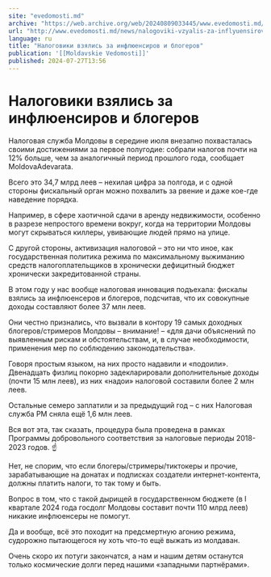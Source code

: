```yaml
---
site: "evedomosti.md"
archive: "https://web.archive.org/web/20240809033445/www.evedomosti.md/news/nalogoviki-vzyalis-za-inflyuensirov-i-blogerov"
url: "http://www.evedomosti.md/news/nalogoviki-vzyalis-za-inflyuensirov-i-blogerov"
language: ru
title: "Налоговики взялись за инфлюенсиров и блогеров"
publication: '[[Moldavskie Vedomosti]]'
published: 2024-07-27T13:56
---
```


# Налоговики взялись за инфлюенсиров и блогеров

Налоговая служба Молдовы в середине июля внезапно похвасталась своими достижениями за первое полугодие: собрали налогов почти на 12% больше, чем за аналогичный период прошлого года, сообщает MoldovaAdevarata.

Всего это 34,7 млрд леев – нехилая цифра за полгода, и с одной стороны фискальный орган можно похвалить за рвение и даже кое-где наведение порядка.

Например, в сфере хаотичной сдачи в аренду недвижимости, особенно в разрезе непростого времени вокруг, когда на территории Молдовы могут скрываться киллеры, увивающие людей прямо на улице.

С другой стороны, активизация налоговой – это ни что иное, как государственная политика режима по максимальному выжиманию средств налогоплательщиков в хронически дефицитный бюджет хронически закредитованной страны.

В этом году у нас вообще налоговая инновация подъехала: фискалы взялись за инфлюенсеров и блогеров, подсчитав, что их совокупные доходы составляют более 37 млн леев.

Они честно признались, что вызвали в контору 19 самых доходных блогеров/стримеров Молдовы – внимание! – «для дачи объяснений по выявленным рискам и обстоятельствам, и, в случае необходимости, применения мер по соблюдению законодательства».

Говоря простым языком, на них просто надавили и «подоили». Двенадцать физлиц покорно задекларировали дополнительные доходы (почти 15 млн леев), из них «надои» налоговой составили более 2 млн леев.

Остальные семеро заплатили и за предыдущий год – с них Налоговая служба РМ сняла ещё 1,6 млн леев.

Вся вот эта, так сказать, процедура была проведена в рамках Программы добровольного соответствия за налоговые периоды 2018-2023 годов. ☝️

Нет, не спорим, что если блогеры/стримеры/тиктокеры и прочие, зарабатывающие на донатах и подписках создатели интернет-контента, должны платить налоги, то так тому и быть.

Вопрос в том, что с такой дырищей в государственном бюджете (в I квартале 2024 года госдолг Молдовы составит почти 110 млрд леев) никакие инфлюенсеры не помогут.

Да и вообще, всё это походит на предсмертную агонию режима, судорожно пытающегося ну хоть что-то ещё выжать из молдаван.

Очень скоро их потуги закончатся, а нам и нашим детям останутся только космические долги перед нашими «западными партнёрами».